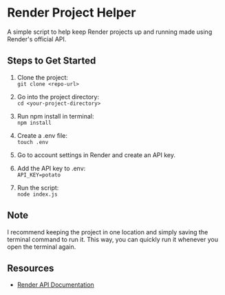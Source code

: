 # Render Project Helper

A simple script to help keep Render projects up and running made using Render's official API.

## Steps to Get Started

1. Clone the project:  
   `git clone <repo-url>`

2. Go into the project directory:  
   `cd <your-project-directory>`

3. Run npm install in terminal:  
   `npm install`

4. Create a .env file:  
   `touch .env`

5. Go to account settings in Render and create an API key.

6. Add the API key to .env:  
   `API_KEY=potato`

7. Run the script:  
   `node index.js`

## Note

I recommend keeping the project in one location and simply saving the terminal command to run it. This way, you can quickly run it whenever you open the terminal again.

## Resources

- [Render API Documentation](https://api-docs.render.com/reference/introduction)
